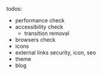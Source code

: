 todos:

- performance check
- accessibility check
  - transition removal
- browsers check
- icons
- external links security, icon, seo
- theme
- blog
